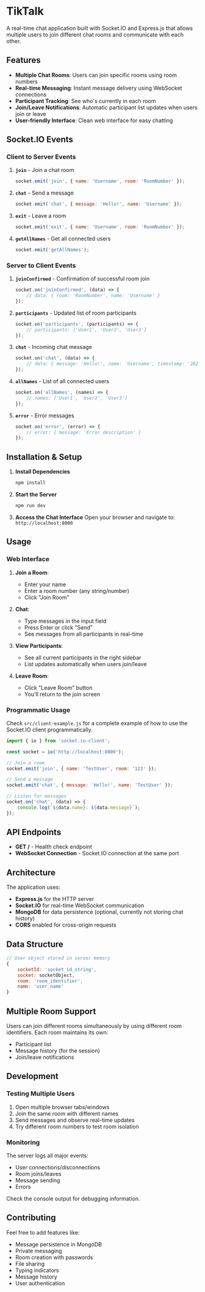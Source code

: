 # TikTalk

A real-time chat application built with Socket.IO and Express.js that allows multiple users to join different chat rooms and communicate with each other.

## Features

- **Multiple Chat Rooms**: Users can join specific rooms using room numbers
- **Real-time Messaging**: Instant message delivery using WebSocket connections
- **Participant Tracking**: See who's currently in each room
- **Join/Leave Notifications**: Automatic participant list updates when users join or leave
- **User-friendly Interface**: Clean web interface for easy chatting

## Socket.IO Events

### Client to Server Events

1. **`join`** - Join a chat room
   ```javascript
   socket.emit('join', { name: 'Username', room: 'RoomNumber' });
   ```

2. **`chat`** - Send a message
   ```javascript
   socket.emit('chat', { message: 'Hello!', name: 'Username' });
   ```

3. **`exit`** - Leave a room
   ```javascript
   socket.emit('exit', { name: 'Username', room: 'RoomNumber' });
   ```

4. **`getAllNames`** - Get all connected users
   ```javascript
   socket.emit('getAllNames');
   ```

### Server to Client Events

1. **`joinConfirmed`** - Confirmation of successful room join
   ```javascript
   socket.on('joinConfirmed', (data) => {
       // data: { room: 'RoomNumber', name: 'Username' }
   });
   ```

2. **`participants`** - Updated list of room participants
   ```javascript
   socket.on('participants', (participants) => {
       // participants: ['User1', 'User2', 'User3']
   });
   ```

3. **`chat`** - Incoming chat message
   ```javascript
   socket.on('chat', (data) => {
       // data: { message: 'Hello!', name: 'Username', timestamp: '2023-...' }
   });
   ```

4. **`allNames`** - List of all connected users
   ```javascript
   socket.on('allNames', (names) => {
       // names: ['User1', 'User2', 'User3']
   });
   ```

5. **`error`** - Error messages
   ```javascript
   socket.on('error', (error) => {
       // error: { message: 'Error description' }
   });
   ```

## Installation & Setup

1. **Install Dependencies**
   ```bash
   npm install
   ```

2. **Start the Server**
   ```bash
   npm run dev
   ```

3. **Access the Chat Interface**
   Open your browser and navigate to: `http://localhost:8000`

## Usage

### Web Interface

1. **Join a Room**:
   - Enter your name
   - Enter a room number (any string/number)
   - Click "Join Room"

2. **Chat**:
   - Type messages in the input field
   - Press Enter or click "Send"
   - See messages from all participants in real-time

3. **View Participants**:
   - See all current participants in the right sidebar
   - List updates automatically when users join/leave

4. **Leave Room**:
   - Click "Leave Room" button
   - You'll return to the join screen

### Programmatic Usage

Check `src/client-example.js` for a complete example of how to use the Socket.IO client programmatically.

```javascript
import { io } from 'socket.io-client';

const socket = io('http://localhost:8000');

// Join a room
socket.emit('join', { name: 'TestUser', room: '123' });

// Send a message
socket.emit('chat', { message: 'Hello!', name: 'TestUser' });

// Listen for messages
socket.on('chat', (data) => {
    console.log(`${data.name}: ${data.message}`);
});
```

## API Endpoints

- **GET /** - Health check endpoint
- **WebSocket Connection** - Socket.IO connection at the same port

## Architecture

The application uses:
- **Express.js** for the HTTP server
- **Socket.IO** for real-time WebSocket communication
- **MongoDB** for data persistence (optional, currently not storing chat history)
- **CORS** enabled for cross-origin requests

## Data Structure

```javascript
// User object stored in server memory
{
    socketId: 'socket_id_string',
    socket: socketObject,
    room: 'room_identifier',
    name: 'user_name'
}
```

## Multiple Room Support

Users can join different rooms simultaneously by using different room identifiers. Each room maintains its own:
- Participant list
- Message history (for the session)
- Join/leave notifications

## Development

### Testing Multiple Users

1. Open multiple browser tabs/windows
2. Join the same room with different names
3. Send messages and observe real-time updates
4. Try different room numbers to test room isolation

### Monitoring

The server logs all major events:
- User connections/disconnections
- Room joins/leaves
- Message sending
- Errors

Check the console output for debugging information.

## Contributing

Feel free to add features like:
- Message persistence in MongoDB
- Private messaging
- Room creation with passwords
- File sharing
- Typing indicators
- Message history
- User authentication
